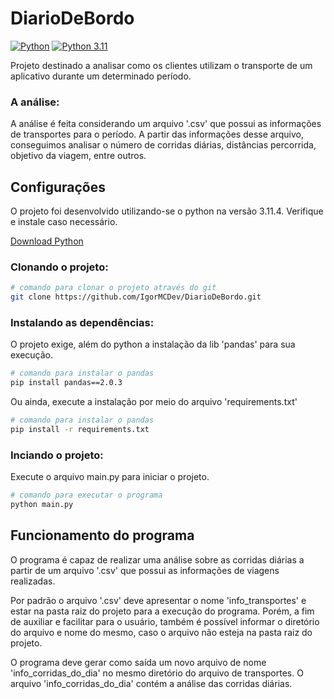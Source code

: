 # DiarioDeBordo

[![Python](https://img.shields.io/badge/python-3670A0?style=plastic&logo=python&logoColor=ffdd54)](https://www.python.org/)
[![Python 3.11](https://img.shields.io/badge/python-311-blue.svg?style=plastic)](https://www.python.org/downloads/release/python-3114/)

Projeto destinado a analisar como os clientes utilizam o transporte de um aplicativo durante um determinado período.

### A análise:

A análise é feita considerando um arquivo '.csv' que possui as informações de transportes para o período. A partir das informações desse arquivo, conseguimos analisar o número de corridas diárias, distâncias percorrida, objetivo da viagem, entre outros.

## Configurações

O projeto foi desenvolvido utilizando-se o python na versão 3.11.4. Verifique e instale caso necessário.

[Download Python](https://www.python.org/downloads/)

### Clonando o projeto:

```bash
# comando para clonar o projeto através do git
git clone https://github.com/IgorMCDev/DiarioDeBordo.git
```

### Instalando as dependências:

O projeto exige, além do python a instalação da lib 'pandas' para sua execução.

```bash
# comando para instalar o pandas
pip install pandas==2.0.3
```

Ou ainda, execute a instalação por meio do arquivo 'requirements.txt'
 
```bash
# comando para instalar o pandas
pip install -r requirements.txt
```

### Inciando o projeto:

Execute o arquivo main.py para iniciar o projeto.

```bash
# comando para executar o programa
python main.py
```

## Funcionamento do programa

O programa é capaz de realizar uma análise sobre as corridas diárias a partir de um arquivo '.csv' que possui as informações de viagens realizadas.

Por padrão o arquivo '.csv' deve apresentar o nome 'info_transportes' e estar na pasta raiz do projeto para a execução do programa. Porém, a fim de auxiliar e facilitar para o usuário, também é possível informar o diretório do arquivo e nome do mesmo, caso o arquivo não esteja na pasta raiz do projeto.

O programa deve gerar como saída um novo arquivo de nome 'info_corridas_do_dia' no mesmo diretório do arquivo de transportes. O arquivo 'info_corridas_do_dia' contém a análise das corridas diárias.

